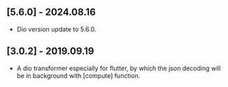 ## [5.6.0] - 2024.08.16

* Dio version update to 5.6.0.

## [3.0.2] - 2019.09.19

* A dio transformer especially for flutter, by which the json decoding will be in background with [compute] function.
